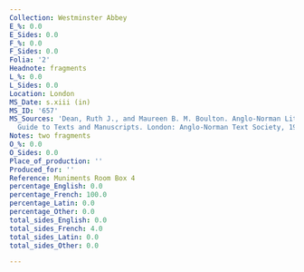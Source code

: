 ```yaml
---
Collection: Westminster Abbey
E_%: 0.0
E_Sides: 0.0
F_%: 0.0
F_Sides: 0.0
Folia: '2'
Headnote: fragments
L_%: 0.0
L_Sides: 0.0
Location: London
MS_Date: s.xiii (in)
MS_ID: '657'
MS_Sources: 'Dean, Ruth J., and Maureen B. M. Boulton. Anglo-Norman Literature: A
  Guide to Texts and Manuscripts. London: Anglo-Norman Text Society, 1999.'
Notes: two fragments
O_%: 0.0
O_Sides: 0.0
Place_of_production: ''
Produced_for: ''
Reference: Muniments Room Box 4
percentage_English: 0.0
percentage_French: 100.0
percentage_Latin: 0.0
percentage_Other: 0.0
total_sides_English: 0.0
total_sides_French: 4.0
total_sides_Latin: 0.0
total_sides_Other: 0.0

---
```


